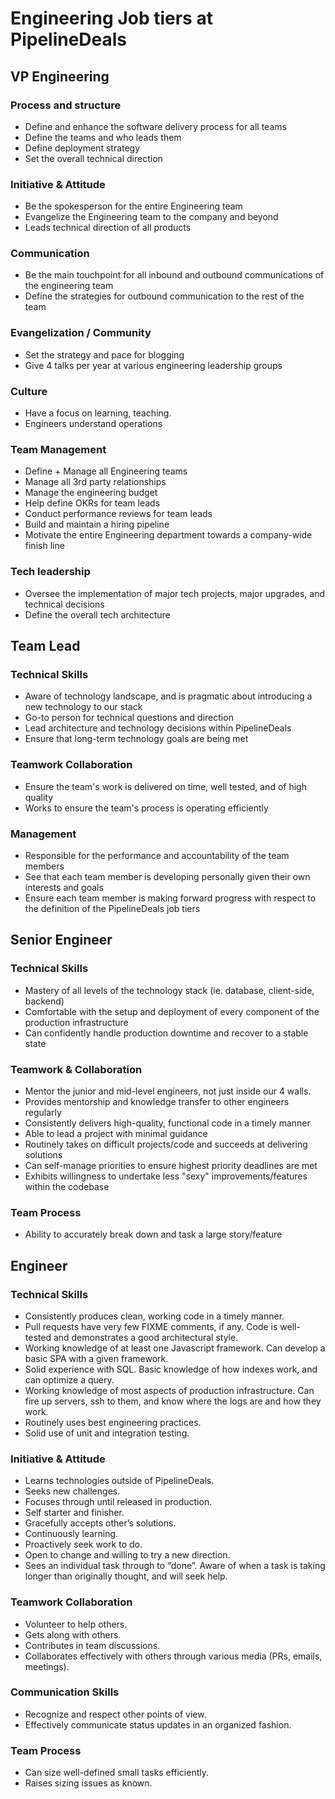 # Engineering Job tiers at PipelineDeals

## VP Engineering

### Process and structure

 * Define and enhance the software delivery process for all teams
 * Define the teams and who leads them
 * Define deployment strategy
 * Set the overall technical direction

### Initiative & Attitude

 * Be the spokesperson for the entire Engineering team
 * Evangelize the Engineering team to the company and beyond
 * Leads technical direction of all products
 
### Communication

* Be the main touchpoint for all inbound and outbound communications of the engineering team
* Define the strategies for outbound communication to the rest of the team

### Evangelization / Community

* Set the strategy and pace for blogging
* Give 4 talks per year at various engineering leadership groups

### Culture

* Have a focus on learning, teaching.
* Engineers understand operations

### Team Management

 * Define + Manage all Engineering teams
 * Manage all 3rd party relationships
 * Manage the engineering budget
 * Help define OKRs for team leads
 * Conduct performance reviews for team leads
 * Build and maintain a hiring pipeline
 * Motivate the entire Engineering department towards a company-wide finish line

### Tech leadership

* Oversee the implementation of major tech projects, major upgrades, and technical decisions
* Define the overall tech architecture

## Team Lead

### Technical Skills

 * Aware of technology landscape, and is pragmatic about introducing a new technology to our stack
 * Go-to person for technical questions and direction
 * Lead architecture and technology decisions within PipelineDeals
 * Ensure that long-term technology goals are being met

### Teamwork Collaboration
 * Ensure the team's work is delivered on time, well tested, and of high quality
 * Works to ensure the team's process is operating efficiently

### Management
 * Responsible for the performance and accountability of the team members
 * See that each team member is developing personally given their own interests and goals
 * Ensure each team member is making forward progress with respect to the definition of the PipelineDeals job tiers

## Senior Engineer

### Technical Skills
 * Mastery of all levels of the technology stack (ie. database, client-side, backend)
 * Comfortable with the setup and deployment of every component of the production infrastructure
 * Can confidently handle production downtime and recover to a stable state

### Teamwork & Collaboration
 * Mentor the junior and mid-level engineers, not just inside our 4 walls.
 * Provides mentorship and knowledge transfer to other engineers regularly
 * Consistently delivers high-quality, functional code in a timely manner
 * Able to lead a project with minimal guidance
 * Routinely takes on difficult projects/code and succeeds at delivering solutions
 * Can self-manage priorities to ensure highest priority deadlines are met
 * Exhibits willingness to undertake less "sexy" improvements/features within the codebase

### Team Process
 * Ability to accurately break down and task a large story/feature

## Engineer

### Technical Skills
 * Consistently produces clean, working code in a timely manner.
 * Pull requests have very few FIXME comments, if any.  Code is well-tested and demonstrates a good architectural style.
 * Working knowledge of at least one Javascript framework.  Can develop a basic SPA with a given framework.
 * Solid experience with SQL.  Basic knowledge of how indexes work, and can optimize a query.
 * Working knowledge of most aspects of production infrastructure.  Can fire up servers, ssh to them, and know where the logs are and how they work.
 * Routinely uses best engineering practices.
 * Solid use of unit and integration testing.

### Initiative & Attitude
 * Learns technologies outside of PipelineDeals.
 * Seeks new challenges.
 * Focuses through until released in production.
 * Self starter and finisher.
 * Gracefully accepts other’s solutions.
 * Continuously learning.
 * Proactively seek work to do.
 * Open to change and willing to try a new direction.
 * Sees an individual task through to “done”.  Aware of when a task is taking longer than originally thought, and will seek help.

### Teamwork Collaboration
 * Volunteer to help others.
 * Gets along with others.
 * Contributes in team discussions.
 * Collaborates effectively with others through various media (PRs, emails, meetings).

### Communication Skills
 * Recognize and respect other points of view.
 * Effectively communicate status updates in an organized fashion.

### Team Process
 * Can size well-defined small tasks efficiently.
 * Raises sizing issues as known.
